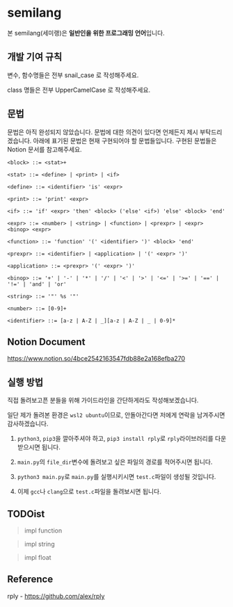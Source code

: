 # semilang

본 semilang(세미랭)은 **일반인을 위한 프로그래밍 언어**입니다.


## 개발 기여 규칙

변수, 함수명들은 전부 snail_case 로 작성해주세요.

class 명들은 전부 UpperCamelCase 로 작성해주세요.


## 문법

문법은 아직 완성되지 않았습니다. 문법에 대한 의견이 있다면 언제든지 제시 부탁드리겠습니다.
아래에 표기된 문법은 현재 구현되어야 할 문법들입니다. 구현된 문법들은 Notion 문서를 참고해주세요.

    <block> ::= <stat>+
    
    <stat> ::= <define> | <print> | <if>
    
    <define> ::= <identifier> 'is' <expr>
    
    <print> ::= 'print' <expr>
    
    <if> ::= 'if' <expr> 'then' <block> ('else' <if>) 'else' <block> 'end'

    <expr> ::= <number> | <string> | <function> | <prexpr> | <expr> <binop> <expr>
    
    <function> ::= 'function' '(' <identifier> ')' <block> 'end'

    <prexpr> ::= <identifier> | <application> | '(' <expr> ')'

    <application> ::= <prexpr> '(' <expr> ')'
    
    <binop> ::= '+' | '-' | '*' | '/' | '<' | '>' | '<=' | '>=' | '==' | '!=' | 'and' | 'or'

    <string> ::= '"' %s '"'
    
    <number> ::= [0-9]+
    
    <identifier> ::= [a-z | A-Z | _][a-z | A-Z | _ | 0-9]*


## Notion Document

https://www.notion.so/4bce2542163547fdb88e2a168efba270


## 실행 방법

직접 돌려보고픈 분들을 위해 가이드라인을 간단하게라도 작성해보겠습니다.

일단 제가 돌려본 환경은 `wsl2 ubuntu`이므로, 안돌아간다면 저에게 연락을 남겨주시면 감사하겠습니다.

1. `python3`, `pip3`을 깔아주셔야 하고, `pip3 install rply`로 `rply`라이브러리를 다운받으시면 됩니다.

2. `main.py`의 `file_dir`변수에 돌려보고 싶은 파일의 경로를 적어주시면 됩니다.

3. `python3 main.py`로 `main.py`를 실행시키시면 `test.c`파일이 생성될 것입니다.

4. 이제 `gcc`나 `clang`으로 `test.c`파일을 돌려보시면 됩니다.


## TODOist

> impl function

> impl string

> impl float


## Reference

rply - https://github.com/alex/rply

